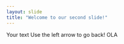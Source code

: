 ```yaml
---
layout: slide
title: "Welcome to our second slide!"
---
```

Your text
Use the left arrow to go back!
OLA
